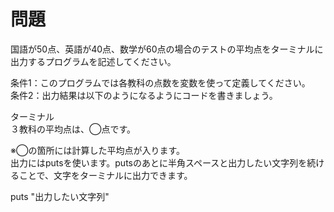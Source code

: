 # 問題
  
国語が50点、英語が40点、数学が60点の場合のテストの平均点をターミナルに出力するプログラムを記述してください。  
  
条件1：このプログラムでは各教科の点数を変数を使って定義してください。  
条件2：出力結果は以下のようになるようにコードを書きましょう。  
  
ターミナル  
  ３教科の平均点は、◯点です。
  
※◯の箇所には計算した平均点が入ります。  
出力にはputsを使います。putsのあとに半角スペースと出力したい文字列を続けることで、文字をターミナルに出力できます。  
  
  puts "出力したい文字列"
  
